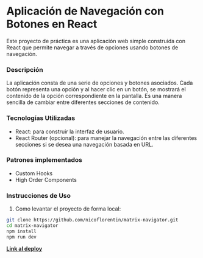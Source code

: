 # Aplicación de Navegación con Botones en React
Este proyecto de práctica es una aplicación web simple construida con React que permite navegar a través de opciones usando botones de navegación.

### Descripción
La aplicación consta de una serie de opciones y botones asociados. Cada botón representa una opción y al hacer clic en un botón, se mostrará el contenido de la opción correspondiente en la pantalla. Es una manera sencilla de cambiar entre diferentes secciones de contenido.

### Tecnologías Utilizadas
- React: para construir la interfaz de usuario.
- React Router (opcional): para manejar la navegación entre las diferentes secciones si se desea una navegación basada en URL.

### Patrones implementados
- Custom Hooks
- High Order Components

### Instrucciones de Uso
1. Como levantar el proyecto de forma local:

```bash
git clone https://github.com/nicoflorentin/matrix-navigator.git
cd matrix-navigator
npm install
npm run dev
```

**[Link al deploy](https://matrix-navigator.vercel.app/)**
